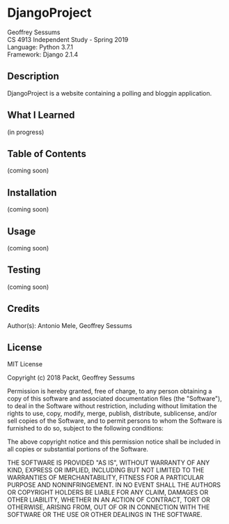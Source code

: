 # DjangoProject

Geoffrey Sessums  
CS 4913 Independent Study - Spring 2019  
Language: Python 3.7.1  
Framework: Django 2.1.4  

## Description

DjangoProject is a website containing a polling and bloggin application.

## What I Learned

(in progress)

## Table of Contents

(coming soon)

## Installation

(coming soon)

## Usage

(coming soon)

## Testing

(coming soon)

## Credits

Author(s): Antonio Mele, Geoffrey Sessums

## License

MIT License

Copyright (c) 2018 Packt, Geoffrey Sessums

Permission is hereby granted, free of charge, to any person obtaining a copy
of this software and associated documentation files (the "Software"), to deal
in the Software without restriction, including without limitation the rights
to use, copy, modify, merge, publish, distribute, sublicense, and/or sell
copies of the Software, and to permit persons to whom the Software is
furnished to do so, subject to the following conditions:

The above copyright notice and this permission notice shall be included in all
copies or substantial portions of the Software.

THE SOFTWARE IS PROVIDED "AS IS", WITHOUT WARRANTY OF ANY KIND, EXPRESS OR
IMPLIED, INCLUDING BUT NOT LIMITED TO THE WARRANTIES OF MERCHANTABILITY,
FITNESS FOR A PARTICULAR PURPOSE AND NONINFRINGEMENT. IN NO EVENT SHALL THE
AUTHORS OR COPYRIGHT HOLDERS BE LIABLE FOR ANY CLAIM, DAMAGES OR OTHER
LIABILITY, WHETHER IN AN ACTION OF CONTRACT, TORT OR OTHERWISE, ARISING FROM,
OUT OF OR IN CONNECTION WITH THE SOFTWARE OR THE USE OR OTHER DEALINGS IN THE
SOFTWARE.